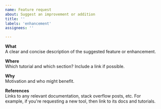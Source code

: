 ```yaml
---
name: Feature request
about: Suggest an improvement or addition
title: ''
labels: 'enhancement'
assignees: ''

---
```


**What**  
A clear and concise description of the suggested feature or enhancement.

**Where**  
Which tutorial and which section?  Include a link if possible.

**Why**  
Motivation and who might benefit.

**References**  
Links to any relevant documentation, stack overflow posts, etc.  For example, if you're requesting a new tool, then link to its docs and tutorials.
